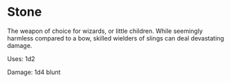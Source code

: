 ﻿# Stone

The weapon of choice for wizards, or little children.
While seemingly harmless compared to a bow, skilled wielders of slings can deal devastating damage.

Uses: 1d2

Damage: 1d4 blunt